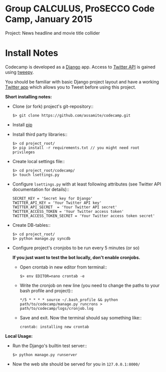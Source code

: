  Group CALCULUS, ProSECCO Code Camp, January 2015
=================================================

Project: News headline and movie title collider

Install Notes
=============

Codecamp is developed as a [Django](https://djangoproject.com/) app. Access to 
[Twitter API](https://dev.twitter.com/overview/documentation) is gained using 
[tweepy](http://www.tweepy.org/).

You should be familiar with basic Django project layout and have a working 
[Twitter app](https://apps.twitter.com/) which allows you to Tweet before 
using this project.

**Short installing notes:**

* Clone (or fork) project's git-repository::

	```
	$> git clone https://github.com/assamite/codecamp.git
	```

* Install [pip](https://pypi.python.org/pypi/pip)
* Install third party libraries::

	```
	$> cd project_root/
	$> pip install -r requirements.txt // you might need root privileges
	```
	
* Create local settings file::

	```
	$> cd project_root/codecamp/
	$> touch lsettings.py
	```
	
* Configure ``lsettings.py``  with at least following attributes (see Twitter API documentation for details)::

	```
	SECRET_KEY = 'Secret key for Django'
	TWITTER_API_KEY = 'Your Twitter API key'
	TWITTER_API_SECRET  = 'Your Twitter API secret'
	TWITTER_ACCESS_TOKEN = 'Your Twitter access token'
	TWITTER_ACCESS_TOKEN_SECRET = 'Your Twitter access token secret'
	```

* Create DB-tables::
	
	```
	$> cd project_root/
	$> python manage.py syncdb
	```

* Configure project's cronjobs to be run every 5 minutes (or so)

	**If you just want to test the bot locally, don't enable cronjobs.**

	* Open crontab in new editor from terminal::

		```
		$> env EDITOR=nano crontab -e
		```
		
	* Write the cronjob on new line (you need to change the paths to your bash profile and project)::
	
		```
		*/5 * * * * source ~/.bash_profile && python path/to/codecamp/manage.py runcrons > path/to/codecamp/logs/cronjob.log
		```
		
	* Save and exit. Now the terminal should say something like::
	
		```
		crontab: installing new crontab
		```
	
**Local Usage:**
	
* Run the Django's builtin test server::

	```
	$> python manage.py runserver
	```
	
* Now the web site should be served for you in ``127.0.0.1:8000/``
	


